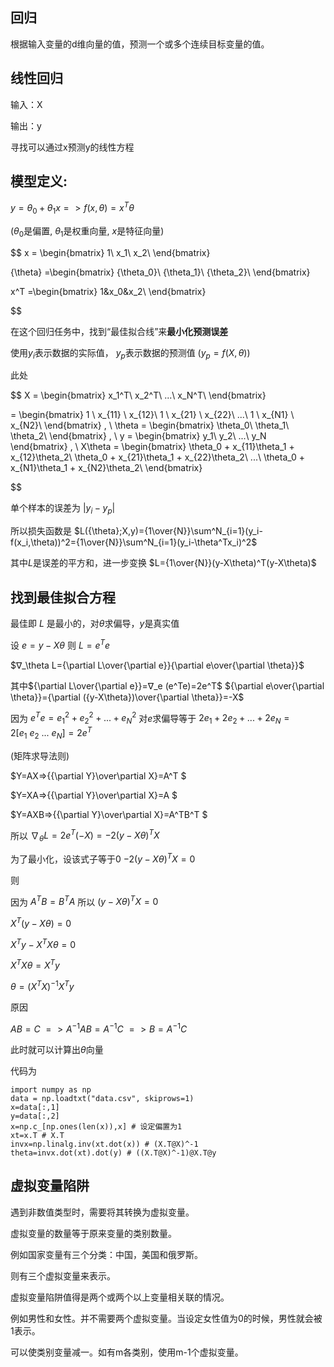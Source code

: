 ## 回归

根据输入变量的d维向量的值，预测一个或多个连续目标变量的值。

## 线性回归

输入：X

输出：y

寻找可以通过x预测y的线性方程

## 模型定义:

$y={\theta_0}+{\theta_1}x => f(x,\theta) = x^T\theta$

(${\theta_0}$是偏置, ${\theta_1}$是权重向量, $x$是特征向量)

$$
x = \begin{bmatrix}
1\\
x_1\\
x_2\\
\end{bmatrix}

{\theta} =\begin{bmatrix}
{\theta_0}\\
{\theta_1}\\
{\theta_2}\\
\end{bmatrix}

x^T =\begin{bmatrix}
1&x_0&x_2\\
\end{bmatrix}

$$

在这个回归任务中，找到“最佳拟合线”来**最小化预测误差**

使用$y_i$表示数据的实际值， $y_p$表示数据的预测值 ($y_p=f(X,{\theta})$)

此处

$$
X = \begin{bmatrix}
x_1^T\\
x_2^T\\
...\\
x_N^T\\
\end{bmatrix}

= \begin{bmatrix}
1 \ x_{11} \ x_{12}\\
1 \ x_{21} \ x_{22}\\
...\\
1 \ x_{N1} \ x_{N2}\\
\end{bmatrix}
, \ 
\theta = \begin{bmatrix}
\theta_0\\
\theta_1\\
\theta_2\\
\end{bmatrix}
, \ 
y = \begin{bmatrix}
y_1\\
y_2\\
...\\
y_N
\end{bmatrix}
, \ 
X\theta = \begin{bmatrix}
\theta_0 + x_{11}\theta_1 + x_{12}\theta_2\\
\theta_0 + x_{21}\theta_1 + x_{22}\theta_2\\
...\\
\theta_0 + x_{N1}\theta_1 + x_{N2}\theta_2\\
\end{bmatrix}

$$

单个样本的误差为 $|y_i-y_p|$

所以损失函数是 $L({\theta};X,y)={1\over{N}}\sum^N_{i=1}(y_i-f(x_i,\theta))^2={1\over{N}}\sum^N_{i=1}(y_i-\theta^Tx_i)^2$

其中$L$是误差的平方和，进一步变换 $L={1\over{N}}(y-X\theta)^T(y-X\theta)$

## 找到最佳拟合方程

最佳即 $L$ 是最小的，对$\theta$求偏导，$y$是真实值

设 $e=y-X\theta$ 则 $L=e^Te$

$∇_\theta L={\partial L\over{\partial e}}{\partial e\over{\partial \theta}}$

其中${\partial L\over{\partial e}}=∇_e (e^Te)=2e^T$   ${\partial e\over{\partial \theta}}={\partial ({y-X\theta})\over{\partial \theta}}=-X$

因为 $e^Te = e_1^2 + e_2^2 + ... + e_N^2$ 对$e$求偏导等于 $2e_1+2e_2 + ... + 2e_N = 2[e_1 \ e_2 \ ... \ e_N] = 2e^T$

(矩阵求导法则)

$Y=AX=>{{\partial Y}\over\partial X}=A^T $

$Y=XA=>{{\partial Y}\over\partial X}=A $

$Y=AXB=>{{\partial Y}\over\partial X}=A^TB^T $

所以 $∇_\theta L=2e^T(-X)=-2(y-X\theta)^TX$

为了最小化，设该式子等于0 $-2(y-X\theta)^TX=0$

则

因为 $A^TB = B^TA$ 所以 $(y-X\theta)^TX = 0$

$X^T(y-X\theta) = 0$

$X^Ty - X^TX\theta=0$

$X^TX\theta=X^Ty$

$\theta=(X^TX)^{-1}X^Ty$

原因

$AB=C \ => A^{-1}AB=A^{-1}C \ =>B=A^{-1}C$

此时就可以计算出$\theta$向量

代码为

```
import numpy as np
data = np.loadtxt("data.csv", skiprows=1)
x=data[:,1]
y=data[:,2]
x=np.c_[np.ones(len(x)),x] # 设定偏置为1
xt=x.T # X.T
invx=np.linalg.inv(xt.dot(x)) # (X.T@X)^-1
theta=invx.dot(xt).dot(y) # ((X.T@X)^-1)@X.T@y
```

## 虚拟变量陷阱

遇到非数值类型时，需要将其转换为虚拟变量。

虚拟变量的数量等于原来变量的类别数量。

例如国家变量有三个分类：中国，美国和俄罗斯。

则有三个虚拟变量来表示。


虚拟变量陷阱值得是两个或两个以上变量相关联的情况。

例如男性和女性。并不需要两个虚拟变量。当设定女性值为0的时候，男性就会被1表示。

可以使类别变量减一。如有m各类别，使用m-1个虚拟变量。
